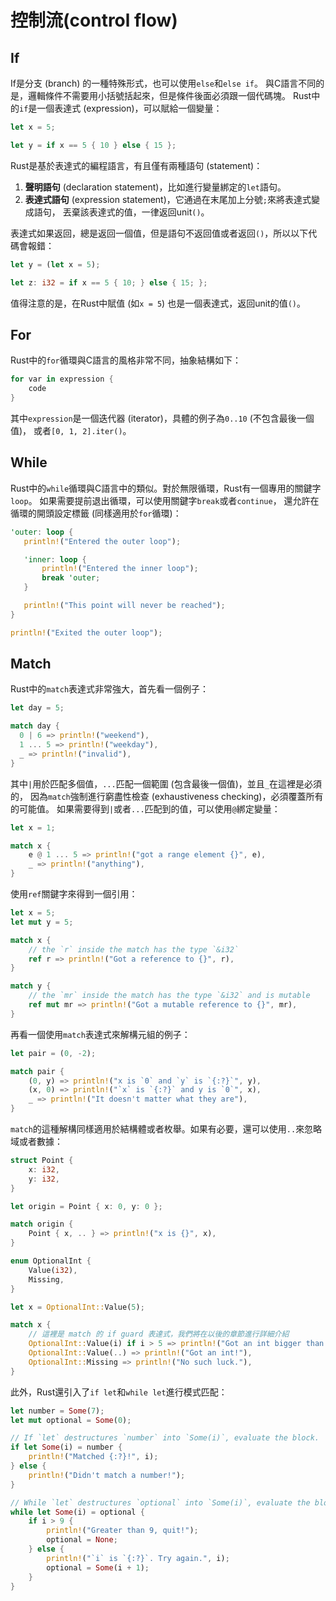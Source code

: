 # 控制流(control flow)

## If

If是分支 (branch) 的一種特殊形式，也可以使用`else`和`else if`。
與C語言不同的是，邏輯條件不需要用小括號括起來，但是條件後面必須跟一個代碼塊。
Rust中的`if`是一個表達式 (expression)，可以賦給一個變量：

```rust
let x = 5;

let y = if x == 5 { 10 } else { 15 };
```

Rust是基於表達式的編程語言，有且僅有兩種語句 (statement)：

1. **聲明語句** (declaration statement)，比如進行變量綁定的`let`語句。
2. **表達式語句** (expression statement)，它通過在末尾加上分號`;`來將表達式變成語句，
丟棄該表達式的值，一律返回unit`()`。

表達式如果返回，總是返回一個值，但是語句不返回值或者返回`()`，所以以下代碼會報錯：

```rust
let y = (let x = 5);

let z: i32 = if x == 5 { 10; } else { 15; };
```

值得注意的是，在Rust中賦值 (如`x = 5`) 也是一個表達式，返回unit的值`()`。

## For

Rust中的`for`循環與C語言的風格非常不同，抽象結構如下：

```rust
for var in expression {
    code
}
```

其中`expression`是一個迭代器 (iterator)，具體的例子為`0..10` (不包含最後一個值)，
或者`[0, 1, 2].iter()`。

## While

Rust中的`while`循環與C語言中的類似。對於無限循環，Rust有一個專用的關鍵字`loop`。
如果需要提前退出循環，可以使用關鍵字`break`或者`continue`，
還允許在循環的開頭設定標籤 (同樣適用於`for`循環)：

```rust
'outer: loop {
   println!("Entered the outer loop");

   'inner: loop {
       println!("Entered the inner loop");
       break 'outer;
   }

   println!("This point will never be reached");
}

println!("Exited the outer loop");
```

## Match

Rust中的`match`表達式非常強大，首先看一個例子：

```rust
let day = 5;

match day {
  0 | 6 => println!("weekend"),
  1 ... 5 => println!("weekday"),
  _ => println!("invalid"),
}
```

其中`|`用於匹配多個值，`...`匹配一個範圍 (包含最後一個值)，並且`_`在這裡是必須的，
因為`match`強制進行窮盡性檢查 (exhaustiveness checking)，必須覆蓋所有的可能值。
如果需要得到`|`或者`...`匹配到的值，可以使用`@`綁定變量：

```rust
let x = 1;

match x {
    e @ 1 ... 5 => println!("got a range element {}", e),
    _ => println!("anything"),
}
```

使用`ref`關鍵字來得到一個引用：

```rust
let x = 5;
let mut y = 5;

match x {
    // the `r` inside the match has the type `&i32`
    ref r => println!("Got a reference to {}", r),
}

match y {
    // the `mr` inside the match has the type `&i32` and is mutable
    ref mut mr => println!("Got a mutable reference to {}", mr),
}
```

再看一個使用`match`表達式來解構元組的例子：

```rust
let pair = (0, -2);

match pair {
    (0, y) => println!("x is `0` and `y` is `{:?}`", y),
    (x, 0) => println!("`x` is `{:?}` and y is `0`", x),
    _ => println!("It doesn't matter what they are"),
}
```

`match`的這種解構同樣適用於結構體或者枚舉。如果有必要，還可以使用`..`來忽略域或者數據：

```rust
struct Point {
    x: i32,
    y: i32,
}

let origin = Point { x: 0, y: 0 };

match origin {
    Point { x, .. } => println!("x is {}", x),
}

enum OptionalInt {
    Value(i32),
    Missing,
}

let x = OptionalInt::Value(5);

match x {
    // 這裡是 match 的 if guard 表達式，我們將在以後的章節進行詳細介紹
    OptionalInt::Value(i) if i > 5 => println!("Got an int bigger than five!"),
    OptionalInt::Value(..) => println!("Got an int!"),
    OptionalInt::Missing => println!("No such luck."),
}
```

此外，Rust還引入了`if let`和`while let`進行模式匹配：

```rust
let number = Some(7);
let mut optional = Some(0);

// If `let` destructures `number` into `Some(i)`, evaluate the block.
if let Some(i) = number {
    println!("Matched {:?}!", i);
} else {
    println!("Didn't match a number!");
}

// While `let` destructures `optional` into `Some(i)`, evaluate the block.
while let Some(i) = optional {
    if i > 9 {
        println!("Greater than 9, quit!");
        optional = None;
    } else {
        println!("`i` is `{:?}`. Try again.", i);
        optional = Some(i + 1);
    }
}
```

